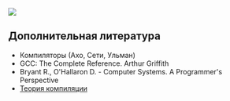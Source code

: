 ![](https://raw.githubusercontent.com/dm-fedorov/c_basic/master/pic/gcc.jpg)

## Дополнительная литература

- Компиляторы (Ахо, Сети, Ульман) 
- GCC: The Complete Reference. Arthur Griffith
- Bryant R., O'Hallaron D. - Computer Systems. A Programmer's Perspective 
- [Теория компиляции](https://ps-group.github.io/compilers/)
